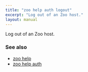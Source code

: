 ```yaml
---
title: "zoo help auth logout"
excerpt: "Log out of an Zoo host."
layout: manual
---
```


Log out of an Zoo host.

### See also

* [zoo help](./zoo_help)
* [zoo help auth](./zoo_help_auth)